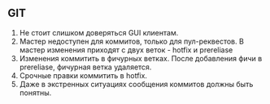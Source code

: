 ## GIT
1. Не стоит слишком доверяться GUI клиентам.
2. Мастер недоступен для коммитов, только для пул-реквестов. 
В мастер изменения приходят с двух веток - hotfix и prereliase
3. Изменения коммитить в фичурных ветках. После добавления фичи в prereliase,
 фичурная ветка удаляется.
4. Срочные правки коммитить в hotfix.
5. Даже в экстренных ситуациях сообщения коммитов должны быть понятны.
